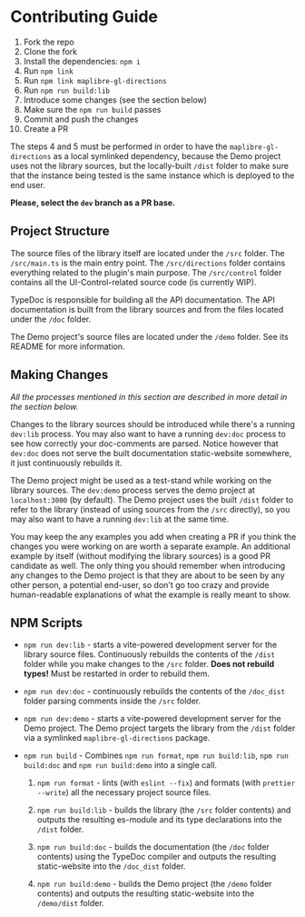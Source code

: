 # Contributing Guide

1. Fork the repo
2. Clone the fork
3. Install the dependencies: `npm i`
4. Run `npm link`
5. Run `npm link maplibre-gl-directions`
6. Run `npm run build:lib`
7. Introduce some changes (see the section below)
8. Make sure the `npm run build` passes
9. Commit and push the changes
10. Create a PR

The steps 4 and 5 must be performed in order to have the `maplibre-gl-directions` as a local symlinked dependency, because the Demo project uses not the library sources, but the locally-built `/dist` folder to make sure that the instance being tested is the same instance which is deployed to the end user.

**Please, select the `dev` branch as a PR base.**

## Project Structure

The source files of the library itself are located under the `/src` folder. The `/src/main.ts` is the main entry point. The `/src/directions` folder contains everything related to the plugin's main purpose. The `/src/control` folder contains all the UI-Control-related source code (is currently WIP).

TypeDoc is responsible for building all the API documentation. The API documentation is built from the library sources and from the files located under the `/doc` folder.

The Demo project's source files are located under the `/demo` folder. See its README for more information.

## Making Changes

_All the processes mentioned in this section are described in more detail in the section below._

Changes to the library sources should be introduced while there's a running `dev:lib` process. You may also want to have a running `dev:doc` process to see how correctly your doc-comments are parsed. Notice however that `dev:doc` does not serve the built documentation static-website somewhere, it just continuously rebuilds it.

The Demo project might be used as a test-stand while working on the library sources. The `dev:demo` process serves the demo project at `localhost:3000` (by default). The Demo project uses the built `/dist` folder to refer to the library (instead of using sources from the `/src` directly), so you may also want to have a running `dev:lib` at the same time.

You may keep the any examples you add when creating a PR if you think the changes you were working on are worth a separate example. An additional example by itself (without modifying the library sources) is a good PR candidate as well. The only thing you should remember when introducing any changes to the Demo project is that they are about to be seen by any other person, a potential end-user, so don't go too crazy and provide human-readable explanations of what the example is really meant to show.

## NPM Scripts

- `npm run dev:lib` - starts a vite-powered development server for the library source files. Continuously rebuilds the contents of the `/dist` folder while you make changes to the `/src` folder. **Does not rebuild types!** Must be restarted in order to rebuild them.

- `npm run dev:doc` - continuously rebuilds the contents of the `/doc_dist` folder parsing comments inside the `/src` folder.

- `npm run dev:demo` - starts a vite-powered development server for the Demo project. The Demo project targets the library from the `/dist` folder via a symlinked `maplibre-gl-directions` package.

- `npm run build` - Combines `npm run format`, `npm run build:lib`, `npm run build:doc` and `npm run build:demo` into a single call.

  1. `npm run format` - lints (with `eslint --fix`) and formats (with `prettier --write`) all the necessary project source files.

  2. `npm run build:lib` - builds the library (the `/src` folder contents) and outputs the resulting es-module and its type declarations into the `/dist` folder.

  3. `npm run build:doc` - builds the documentation (the `/doc` folder contents) using the TypeDoc compiler and outputs the resulting static-website into the `/doc_dist` folder.

  4. `npm run build:demo` - builds the Demo project (the `/demo` folder contents) and outputs the resulting static-website into the `/demo/dist` folder.
